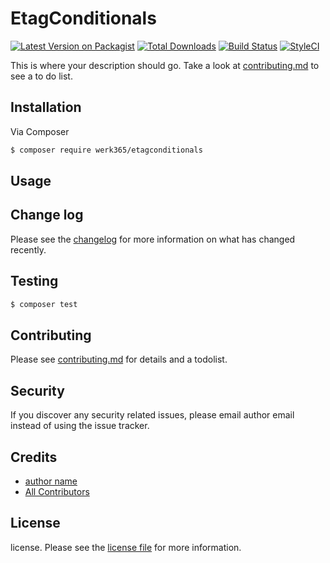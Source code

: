 # EtagConditionals

[![Latest Version on Packagist][ico-version]][link-packagist]
[![Total Downloads][ico-downloads]][link-downloads]
[![Build Status][ico-travis]][link-travis]
[![StyleCI][ico-styleci]][link-styleci]

This is where your description should go. Take a look at [contributing.md](contributing.md) to see a to do list.

## Installation

Via Composer

``` bash
$ composer require werk365/etagconditionals
```

## Usage

## Change log

Please see the [changelog](changelog.md) for more information on what has changed recently.

## Testing

``` bash
$ composer test
```

## Contributing

Please see [contributing.md](contributing.md) for details and a todolist.

## Security

If you discover any security related issues, please email author email instead of using the issue tracker.

## Credits

- [author name][link-author]
- [All Contributors][link-contributors]

## License

license. Please see the [license file](license.md) for more information.

[ico-version]: https://img.shields.io/packagist/v/werk365/etagconditionals.svg?style=flat-square
[ico-downloads]: https://img.shields.io/packagist/dt/werk365/etagconditionals.svg?style=flat-square
[ico-travis]: https://img.shields.io/travis/werk365/etagconditionals/master.svg?style=flat-square
[ico-styleci]: https://styleci.io/repos/12345678/shield

[link-packagist]: https://packagist.org/packages/werk365/etagconditionals
[link-downloads]: https://packagist.org/packages/werk365/etagconditionals
[link-travis]: https://travis-ci.org/werk365/etagconditionals
[link-styleci]: https://styleci.io/repos/338617549
[link-author]: https://github.com/HergenD
[link-contributors]: ../../contributors
